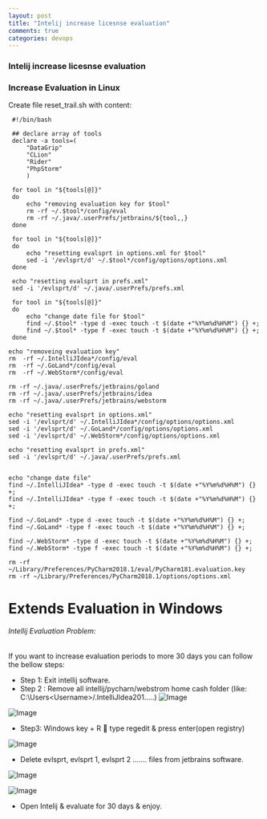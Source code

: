 ```yaml
---
layout: post
title: "Intelij increase licesnse evaluation"
comments: true
categories: devops
---
```


### Intelij increase licesnse evaluation

### Increase Evaluation in Linux

Create file reset_trail.sh with content:
```
 #!/bin/bash
 
 ## declare array of tools
 declare -a tools=(
     "DataGrip"
     "CLion"
     "Rider"
     "PhpStorm"
     )
 
 for tool in "${tools[@]}"
 do
     echo "removing evaluation key for $tool"
     rm -rf ~/.$tool*/config/eval
     rm -rf ~/.java/.userPrefs/jetbrains/${tool,,}
 done
 
 for tool in "${tools[@]}"
 do
     echo "resetting evalsprt in options.xml for $tool"
     sed -i '/evlsprt/d' ~/.$tool*/config/options/options.xml
 done
 
 echo "resetting evalsprt in prefs.xml"
 sed -i '/evlsprt/d' ~/.java/.userPrefs/prefs.xml
 
 for tool in "${tools[@]}"
 do
     echo "change date file for $tool"
     find ~/.$tool* -type d -exec touch -t $(date +"%Y%m%d%H%M") {} +;
     find ~/.$tool* -type f -exec touch -t $(date +"%Y%m%d%H%M") {} +;
 done
```


```
echo "removeing evaluation key"
rm  -rf ~/.IntelliJIdea*/config/eval
rm  -rf ~/.GoLand*/config/eval
rm  -rf ~/.WebStorm*/config/eval

rm -rf ~/.java/.userPrefs/jetbrains/goland
rm -rf ~/.java/.userPrefs/jetbrains/idea
rm -rf ~/.java/.userPrefs/jetbrains/webstorm

echo "resetting evalsprt in options.xml"
sed -i '/evlsprt/d' ~/.IntelliJIdea*/config/options/options.xml
sed -i '/evlsprt/d' ~/.GoLand*/config/options/options.xml
sed -i '/evlsprt/d' ~/.WebStorm*/config/options/options.xml

echo "resetting evalsprt in prefs.xml"
sed -i '/evlsprt/d' ~/.java/.userPrefs/prefs.xml


echo "change date file"
find ~/.IntelliJIdea* -type d -exec touch -t $(date +"%Y%m%d%H%M") {} +;
find ~/.IntelliJIdea* -type f -exec touch -t $(date +"%Y%m%d%H%M") {} +;

find ~/.GoLand* -type d -exec touch -t $(date +"%Y%m%d%H%M") {} +;
find ~/.GoLand* -type f -exec touch -t $(date +"%Y%m%d%H%M") {} +;

find ~/.WebStorm* -type d -exec touch -t $(date +"%Y%m%d%H%M") {} +;
find ~/.WebStorm* -type f -exec touch -t $(date +"%Y%m%d%H%M") {} +;
```
```
rm -rf ~/Library/Preferences/PyCharm2018.1/eval/PyCharm181.evaluation.key
rm -rf ~/Library/Preferences/PyCharm2018.1/options/options.xml
```

# Extends Evaluation in Windows

###### Intellij Evaluation Problem:

If you want to increase evaluation periods to more 30 days you can follow the bellow steps:

- Step 1: Exit intellij software.
- Step 2 : Remove all intellij/pycharn/webstrom home cash folder (like: C:\Users\<Username>/.IntelliJIdea201…..)
![Image](../../../../static/img/evaluationProblem.PNG)


![Image](../../../../static/img/intelijCashfolder.PNG)

- Step3: Windows key + R  type regedit & press enter(open registry)

![Image](../../../../static/img/regedit.PNG)

- Delete evlsprt, evlsprt 1, evlsprt 2 ……. files from jetbrains software.


![Image](../../../../static/img/registry.PNG)


![Image](../../../../static/img/regieditDelete.PNG)


- Open Intelij & evaluate for 30 days & enjoy.








